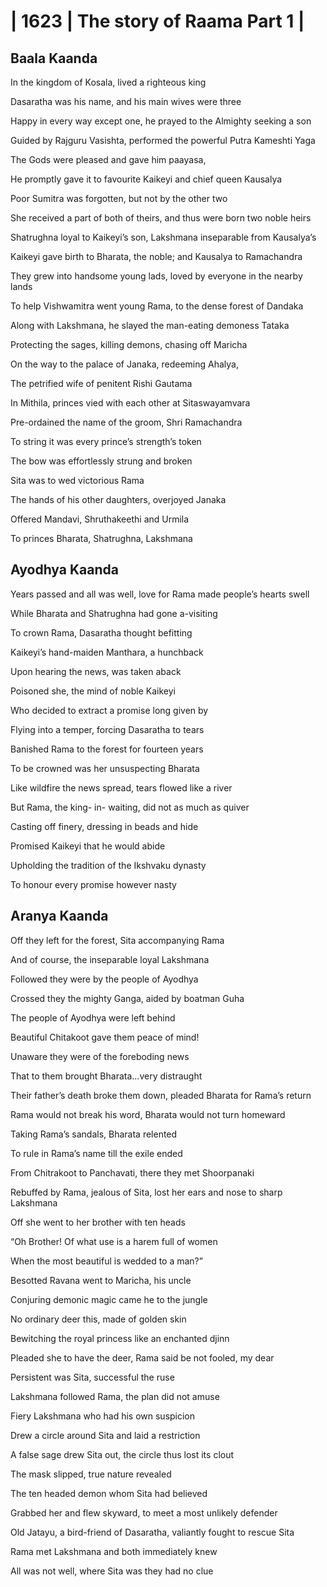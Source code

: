 
# | 1623 | The story of Raama Part 1     |

## Baala Kaanda

In the kingdom of Kosala, lived a righteous king

Dasaratha was his name, and his main wives were three

Happy in every way except one, he prayed to the Almighty seeking a son

Guided by Rajguru Vasishta, performed the powerful Putra Kameshti Yaga

The Gods were pleased and gave him paayasa,

He promptly gave it to favourite Kaikeyi and chief queen Kausalya


Poor Sumitra was forgotten, but not by the other two

She received a part of both of theirs, and thus were born two noble heirs

Shatrughna loyal to Kaikeyi’s son, Lakshmana inseparable from Kausalya’s

Kaikeyi gave birth to Bharata, the noble; and Kausalya to Ramachandra



They grew into handsome young lads, loved by everyone in the nearby lands

To help Vishwamitra went young Rama, to the dense forest of Dandaka

Along with Lakshmana, he slayed the man-eating demoness Tataka

Protecting the sages, killing demons, chasing off Maricha

On the way to the palace of Janaka, redeeming Ahalya,

The petrified wife of penitent Rishi Gautama



In Mithila, princes vied with each other at Sitaswayamvara

Pre-ordained the name of the groom, Shri Ramachandra

To string it was every prince’s strength’s token

The bow was effortlessly strung and broken

Sita was to wed victorious Rama

The hands of his other daughters, overjoyed Janaka

Offered Mandavi, Shruthakeethi and Urmila

To princes Bharata, Shatrughna, Lakshmana

## Ayodhya Kaanda

Years passed and all was well, love for Rama made people’s hearts swell

While Bharata and Shatrughna had gone a-visiting

To crown Rama, Dasaratha thought befitting

Kaikeyi’s hand-maiden Manthara, a hunchback

Upon hearing the news, was taken aback


Poisoned she, the mind of noble Kaikeyi

Who decided to extract a promise long given by

Flying into a temper, forcing Dasaratha to tears

Banished Rama to the forest for fourteen years

To be crowned was her unsuspecting Bharata


Like wildfire the news spread, tears flowed like a river

But Rama, the king- in- waiting, did not as much as quiver

Casting off finery, dressing in beads and hide

Promised Kaikeyi that he would abide

Upholding the tradition of the Ikshvaku dynasty

To honour every promise however nasty


## Aranya Kaanda

Off they left for the forest, Sita accompanying Rama

And of course, the inseparable loyal Lakshmana

Followed they were by the people of Ayodhya

Crossed they the mighty Ganga, aided by boatman Guha

The people of Ayodhya were left behind

Beautiful Chitakoot gave them peace of mind!


Unaware they were of the foreboding news

That to them brought Bharata...very distraught

Their father’s death broke them down, pleaded Bharata for Rama’s return

Rama would not break his word, Bharata would not turn homeward

Taking Rama’s sandals, Bharata relented

To rule in Rama’s name till the exile ended


From Chitrakoot to Panchavati, there they met Shoorpanaki

Rebuffed by Rama, jealous of Sita, lost her ears and nose to sharp Lakshmana

Off she went to her brother with ten heads

“Oh Brother! Of what use is a harem full of women

When the most beautiful is wedded to a man?”


Besotted Ravana went to Maricha, his uncle

Conjuring demonic magic came he to the jungle

No ordinary deer this,  made of golden skin

Bewitching the royal princess like an enchanted djinn

Pleaded she to have the deer, Rama said be not fooled, my dear

Persistent was Sita, successful the ruse

Lakshmana followed Rama, the plan did not amuse

Fiery Lakshmana who had his own suspicion

Drew a circle around Sita and laid a restriction

A false sage drew Sita out, the circle thus lost its clout

The mask slipped, true nature revealed

The ten headed demon whom Sita had believed

Grabbed her and flew skyward, to meet a most unlikely defender

Old Jatayu, a bird-friend of Dasaratha, valiantly fought to rescue Sita

Rama met Lakshmana and both immediately knew

All was not well, where Sita was they had no clue